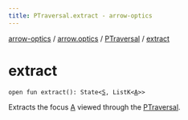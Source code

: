 ```yaml
---
title: PTraversal.extract - arrow-optics
---
```


[arrow-optics](../../index.html) / [arrow.optics](../index.html) / [PTraversal](index.html) / [extract](./extract.html)

# extract

`open fun extract(): State<`[`S`](index.html#S)`, ListK<`[`A`](index.html#A)`>>`

Extracts the focus [A](index.html#A) viewed through the [PTraversal](index.html).

